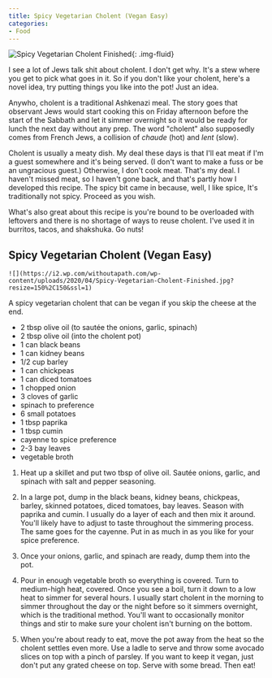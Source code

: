 ```yaml
---
title: Spicy Vegetarian Cholent (Vegan Easy)
categories:
- Food
---
```


![Spicy Vegetarian Cholent Finished](https://withoutapath.com/wp-content/uploads/2020/04/Spicy-Vegetarian-Cholent-Finished.jpg){: .img-fluid}

I see a lot of Jews talk shit about cholent. I don't get why. It's a stew where you get to pick what goes in it. So if you don't like your cholent, here's a novel idea, try putting things you like into the pot! Just an idea.

<!-- more -->

Anywho, cholent is a traditional Ashkenazi meal. The story goes that observant Jews would start cooking this on Friday afternoon before the start of the Sabbath and let it simmer overnight so it would be ready for lunch the next day without any prep. The word "cholent" also supposedly comes from French Jews, a collision of _chaude_ (hot) and _lent_ (slow).

Cholent is usually a meaty dish. My deal these days is that I'll eat meat if I'm a guest somewhere and it's being served. (I don't want to make a fuss or be an ungracious guest.) Otherwise, I don't cook meat. That's my deal. I haven't missed meat, so I haven't gone back, and that's partly how I developed this recipe. The spicy bit came in because, well, I like spice, It's traditionally not spicy. Proceed as you wish.

What's also great about this recipe is you're bound to be overloaded with leftovers and there is no shortage of ways to reuse cholent. I've used it in burritos, tacos, and shakshuka. Go nuts!

	

## Spicy Vegetarian Cholent (Vegan Easy)

	![](https://i2.wp.com/withoutapath.com/wp-content/uploads/2020/04/Spicy-Vegetarian-Cholent-Finished.jpg?resize=150%2C150&ssl=1)	

		

A spicy vegetarian cholent that can be vegan if you skip the cheese at the end.

	

	

		

  * 2 tbsp olive oil (to sautée the onions, garlic, spinach)
  * 2 tbsp olive oil (into the cholent pot)
  * 1 can black beans
  * 1 can kidney beans
  * 1/2 cup barley
  * 1 can chickpeas
  * 1 can diced tomatoes
  * 1 chopped onion
  * 3 cloves of garlic
  * spinach to preference
  * 6 small potatoes
  * 1 tbsp paprika
  * 1 tbsp cumin
  * cayenne to spice preference
  * 2-3 bay leaves
  * vegetable broth
	

	

		

  1. Heat up a skillet and put two tbsp of olive oil. Sautée onions, garlic, and spinach with salt and pepper seasoning.

  2. In a large pot, dump in the black beans, kidney beans, chickpeas, barley, skinned potatoes, diced tomatoes, bay leaves. Season with paprika and cumin. I usually do a layer of each and then mix it around. You'll likely have to adjust to taste throughout the simmering process. The same goes for the cayenne. Put in as much in as you like for your spice preference.

  3. Once your onions, garlic, and spinach are ready, dump them into the pot.

  4. Pour in enough vegetable broth so everything is covered. Turn to medium-high heat, covered. Once you see a boil, turn it down to a low heat to simmer for several hours. I usually start cholent in the morning to simmer throughout the day or the night before so it simmers overnight, which is the traditional method. You'll want to occasionally monitor things and stir to make sure your cholent isn't burning on the bottom. 

  5. When you're about ready to eat, move the pot away from the heat so the cholent settles even more. Use a ladle to serve and throw some avocado slices on top with a pinch of parsley. If you want to keep it vegan, just don't put any grated cheese on top. Serve with some bread. Then eat!

	

	

			

